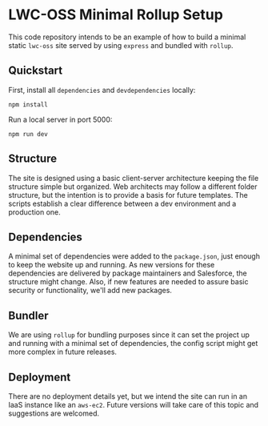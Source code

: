 # LWC-OSS Minimal Rollup Setup

This code repository intends to be an example of how to build a minimal static
`lwc-oss` site served by using `express` and bundled with `rollup`. 

## Quickstart

First, install all `dependencies` and `devdependencies` locally:

```
npm install
```

Run a local server in port 5000:

```
npm run dev
```
## Structure

The site is designed using a basic client-server architecture keeping the file
structure simple but organized. Web architects may follow a different folder
structure, but the intention is to provide a basis for future templates. The
scripts establish a clear difference between a dev environment and a production
one.


## Dependencies

A minimal set of dependencies were added to the `package.json`, just enough to
keep the website up and running. As new versions for these dependencies are
delivered by package maintainers and Salesforce, the structure might change.
Also, if new features are needed to assure basic security or functionality,
we'll add new packages. 

## Bundler

We are using `rollup` for bundling purposes since it can set the project up and
running with a minimal set of dependencies, the config script might get more
complex in future releases.

## Deployment

There are no deployment details yet, but we intend the site can run in an IaaS
instance like an `aws-ec2`. Future versions will take care of this topic and
suggestions are welcomed. 

